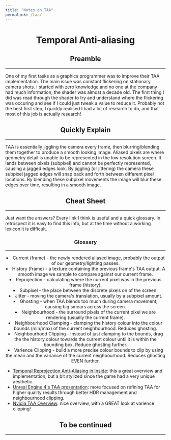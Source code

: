 ```yaml
---
title: "Notes on TAA"
permalink: /taa/
---
```

<h1 align="center">Temporal Anti-aliasing</h1>

<h2 align="center">Preamble</h2><hr>

One of my first tasks as a graphics programmer was to improve their TAA implementation. The main issue was constant flickering on stationary camera shots. I started with zero knowledge and no one at the company had much information, the shader was almost a decade old. The first thing I did was read through the shader to try and understand where the flickering was occuring and see if I could just tweak a value to reduce it. Probably not the best first step, I quickly realised I had a lot of research to do, and that most of this job is actually research!

<h2 align="center">Quickly Explain</h2><hr>

TAA is essentially jiggling the camera every frame, then blurring/blending them together to produce a smooth looking image. Aliased pixels are where geometry detail is unable to be represented in the low resolution screen. It lands between pixels (subpixel) and cannot be perfectly represented, causing a jagged edges look. By jiggling (or jittering) the camera these subpixel jagged edges will snap back and forth between different pixel locations. By blending these subpixel movements the image will blur these edges over time, resulting in a smooth image.

<h2 align="center">Cheat Sheet</h2><hr>

Just want the answers? Every link I think is useful and a quick glossary. In retrospect it is easy to find this info, but at the time without a working lexicon it is difficult.

<h3 align="center">Glossary</h3><hr>

<a align="center">
  <li> Current (frame) - the newly rendered aliased image, probably the output of our geometry/lighting passes.</li>
  <li>History (frame) - a texture containing the previous frame's TAA output. A smooth image we sample to compare against our current frame.</li>
  <li>Reprojection - calculating where the current pixel was in the previous frame (history).</li>
  <li>Subpixel - the place between the discrete pixels on of the screen.</li>
  <li>Jitter - moving the camera's translation, usually by a subpixel amount.</li>
  <li>Ghosting - when TAA blends too much during camera movement, causing big smears across the screen.</li>
  <li>Neighbourhood - the surround pixels of the current pixel we are rendering (usually the current frame).</li>
  <li>Neighbourhood Clamping - clamping the history colour into the colour bounds (min/max) of the current neighbourhood. Reduces ghosting.</li>
  <li>Neighbourhood Clipping - instead of just clamping to the bounds, drag the the history colour towards the current colour until it is within the bounding box. Reduce ghosting further.</li>
  <li>Varience Clipping - build a more precise colour bounds to clip by using the mean and the variance of the current neighbourhood. Reduces ghosting EVEN further.</li>
</a>

<ul>
  <li><a href="https://www.youtube.com/watch?v=2XXS5UyNjjU" target="_blank">Temporal Reprojection Anti-Aliasing in Inside</a>: this a great overview and implementation, but a bit stylized since the game had a very unique aesthetic.</li>
  <li><a href="https://de45xmedrsdbp.cloudfront.net/Resources/files/TemporalAA_small-59732822.pdf" target="_blank">Unreal Engine 4's TAA presentation</a>: more focused on refining TAA for higher quality results through better HDR management and neighbourhood clipping.</li>
  <li><a href="https://developer.download.nvidia.com/gameworks/events/GDC2016/msalvi_temporal_supersampling.pdf" target="_blank">Nvidia TAA Overview</a>: nice overview, with a GREAT look at varience clipping!</li>
</ul>


<h2 align="center">To be continued</h2><hr>

